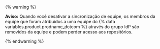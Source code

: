 {% warning %}

**Aviso:** Quando você desativar a sincronização de equipe, os membros da equipe que foram atribuídos a uma equipe do {% data variables.product.prodname_dotcom %} através do grupo IdP são removidos da equipe e podem perder acesso aos repositórios.

{% endwarning %}
